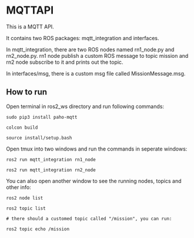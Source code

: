 # MQTTAPI

This is a MQTT API.

It contains two ROS packages: mqtt_integration and interfaces.

In mqtt_integration, there are two ROS nodes named rn1_node.py and rn2_node.py. rn1 node publish a custom ROS message to topic mission and rn2 node subscribe to it and prints out the topic.

In interfaces/msg, there is a custom msg file called MissionMessage.msg.

## How to run

Open terminal in ros2_ws directory and run following commands:

```
sudo pip3 install paho-mqtt

colcon build

source install/setup.bash
```

Open tmux into two windows and run the commands in seperate windows:

```
ros2 run mqtt_integration rn1_node

ros2 run mqtt_integration rn2_node
```

You can also open another window to see the running nodes, topics and other info:

```
ros2 node list

ros2 topic list

# there should a customed topic called "/mission", you can run:

ros2 topic echo /mission

```